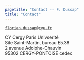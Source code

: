 ```yaml
---
pagetitle: "Contact -- F. Dussap"
title: "Contact"
---
```


[`florian.dussap@cyu.fr`](mailto:florian.dussap@cyu.fr)

CY Cergy Paris Univserité\
Site Saint-Martin, bureau E5.38\
2 avenue Adolphe-Chauvin\
95302 CERGY-PONTOISE cedex
